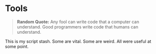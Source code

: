 # Tools

> **Random Quote:** Any fool can write code that a computer can understand. Good programmers write code that humans can understand.

This is my script stash. Some are vital. Some are weird. All were useful at some point.
